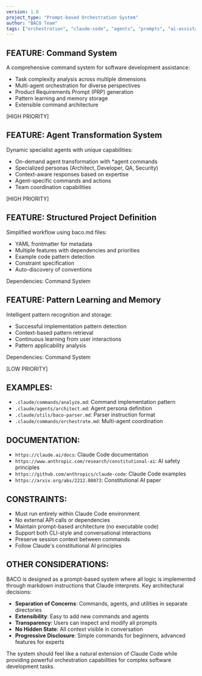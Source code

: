 ```yaml
---
version: 1.0
project_type: "Prompt-based Orchestration System"
author: "BACO Team"
tags: ["orchestration", "claude-code", "agents", "prompts", "ai-assistance"]
---
```


## FEATURE: Command System

A comprehensive command system for software development assistance:

- Task complexity analysis across multiple dimensions
- Multi-agent orchestration for diverse perspectives
- Product Requirements Prompt (PRP) generation
- Pattern learning and memory storage
- Extensible command architecture

[HIGH PRIORITY]

## FEATURE: Agent Transformation System

Dynamic specialist agents with unique capabilities:

- On-demand agent transformation with *agent commands
- Specialized personas (Architect, Developer, QA, Security)
- Context-aware responses based on expertise
- Agent-specific commands and actions
- Team coordination capabilities

[HIGH PRIORITY]

## FEATURE: Structured Project Definition

Simplified workflow using baco.md files:

- YAML frontmatter for metadata
- Multiple features with dependencies and priorities
- Example code pattern detection
- Constraint specification
- Auto-discovery of conventions

Dependencies: Command System

## FEATURE: Pattern Learning and Memory

Intelligent pattern recognition and storage:

- Successful implementation pattern detection
- Context-based pattern retrieval
- Continuous learning from user interactions
- Pattern applicability analysis

Dependencies: Command System

[LOW PRIORITY]

## EXAMPLES:

- `.claude/commands/analyze.md`: Command implementation pattern
- `.claude/agents/architect.md`: Agent persona definition
- `.claude/utils/baco-parser.md`: Parser instruction format
- `.claude/commands/orchestrate.md`: Multi-agent coordination

## DOCUMENTATION:

- `https://claude.ai/docs`: Claude Code documentation
- `https://www.anthropic.com/research/constitutional-ai`: AI safety principles
- `https://github.com/anthropics/claude-code`: Claude Code examples
- `https://arxiv.org/abs/2212.08073`: Constitutional AI paper

## CONSTRAINTS:

- Must run entirely within Claude Code environment
- No external API calls or dependencies
- Maintain prompt-based architecture (no executable code)
- Support both CLI-style and conversational interactions
- Preserve session context between commands
- Follow Claude's constitutional AI principles

## OTHER CONSIDERATIONS:

BACO is designed as a prompt-based system where all logic is implemented through markdown instructions that Claude interprets. Key architectural decisions:

- **Separation of Concerns**: Commands, agents, and utilities in separate directories
- **Extensibility**: Easy to add new commands and agents
- **Transparency**: Users can inspect and modify all prompts
- **No Hidden State**: All context visible in conversation
- **Progressive Disclosure**: Simple commands for beginners, advanced features for experts

The system should feel like a natural extension of Claude Code while providing powerful orchestration capabilities for complex software development tasks.